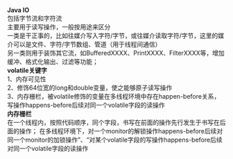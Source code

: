 <strong>Java IO</strong></br>
包括字节流和字符流</br>
主要用于读写操作，一般按用途来区分</br>
一类是干正事的，比如往媒介写入字符/字节，或往媒介读取字符/字节，这里的媒介可以是文件、字符/字节数组、管道（用于线程间通信）</br>
另一类则用于装饰其它流，如BufferedXXXX、PrintXXXX、FilterXXXX等，增加缓冲、格式化输出、过滤等功能；</br>
<strong>volatile关键字</strong></br>
1、内存可见性</br>
2、修饰64位宽的long和double变量，使之能够原子读写操作</br>
3、内存栅栏，被volatile修饰的变量在多线程环境中存在happen-before关系，写操作happens-before后续对同一个volatile字段的读操作</br>
<strong>内存栅栏</strong></br>
在一个线程内，按照代码顺序，同个字段，书写在前面的操作先行发生于书写在后面的操作；
在多线程环境下，对一个monitor的解锁操作happens-before后续对同一个monitor的加锁操作”、“对某个volatile字段的写操作happens-before后续对同一个volatile字段的读操作</br>
